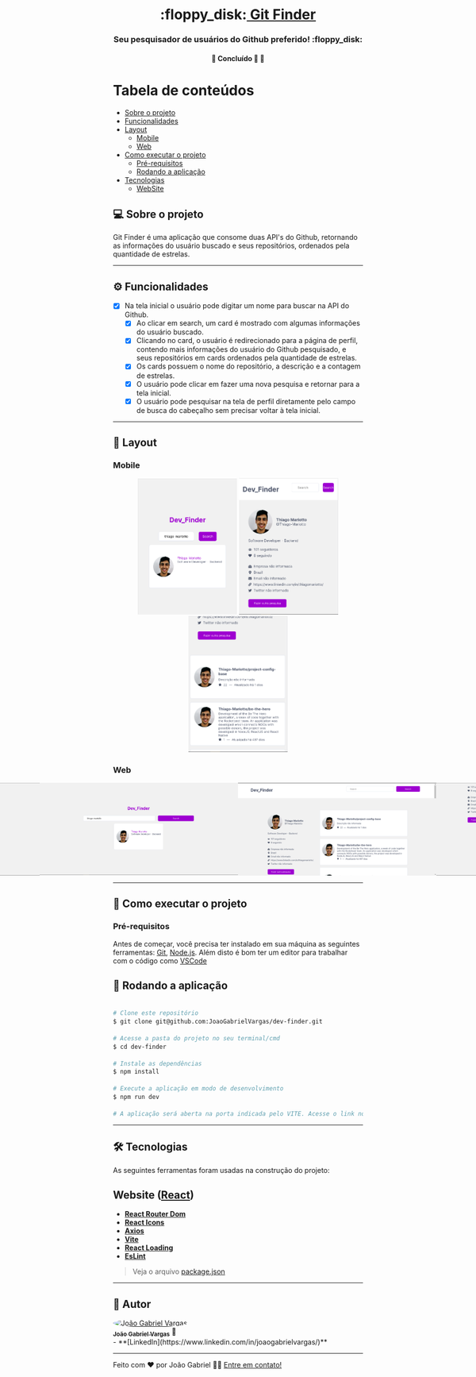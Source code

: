 <h1 align="center">
     :floppy_disk:<a href="#" alt="Git-Finder"> Git Finder </a>
</h1>

<h3 align="center">
     Seu pesquisador de usuários do Github preferido! :floppy_disk:
</h3>

<h4 align="center">
	🚧   Concluído 🚀 🚧
</h4>

Tabela de conteúdos
=================
<!--ts-->
   * [Sobre o projeto](#-sobre-o-projeto)
   * [Funcionalidades](#-funcionalidades)
   * [Layout](#-layout)
     * [Mobile](#mobile)
     * [Web](#web)
   * [Como executar o projeto](#-como-executar-o-projeto)
     * [Pré-requisitos](#pré-requisitos)
     * [Rodando a aplicação](#user-content-rodando-a-aplicação)
   * [Tecnologias](#-tecnologias)
     * [WebSite](#user-content-WebSite)
<!--te-->


## 💻 Sobre o projeto

Git Finder é uma aplicação que consome duas API's do Github, retornando as informações do usuário buscado e seus repositórios, ordenados pela quantidade de estrelas. 

---

## ⚙️ Funcionalidades

- [x] Na tela inicial o usuário pode digitar um nome para buscar na API do Github.
  - [x] Ao clicar em search, um card é mostrado com algumas informações do usuário buscado.
  - [x] Clicando no card, o usuário é redirecionado para a página de perfil, contendo mais informações do usuário do Github pesquisado, e seus repositórios em cards ordenados pela quantidade de estrelas.
  - [x] Os cards possuem o nome do repositório, a descrição e a contagem de estrelas.
  - [x] O usuário pode clicar em fazer uma nova pesquisa e retornar para a tela inicial. 
  - [x] O usuário pode pesquisar na tela de perfil diretamente pelo campo de busca do cabeçalho sem precisar voltar à tela inicial. 
   
---

## 🎨 Layout

### Mobile

<p align="center">
  <img alt="MobileHome" title="#MobileHome" src="https://github.com/JoaoGabrielVargas/dev-finder/blob/main/src/assets/mobile-home.png" width="200px">

  <img alt="MobileProfileDetails" title="#MobileProfileDetails" src="https://github.com/JoaoGabrielVargas/dev-finder/blob/main/src/assets/mobile-profile-details.png" width="200px">
  
  <img alt="MobileProfileRepos" title="#MobileProfileRepos" src="https://github.com/JoaoGabrielVargas/dev-finder/blob/main/src/assets/mobile-profile-repos.png" width="200px">
</p>

### Web

<p align="center" style="display: flex; align-items: flex-start; justify-content: center;">
  <img alt="WebHome" title="#WebHome" src="https://github.com/JoaoGabrielVargas/dev-finder/blob/main/src/assets/web-home.png" width="400px">
  
  <img alt="WebHomeDetails" title="#WebHomeDetails" src="https://github.com/JoaoGabrielVargas/dev-finder/blob/main/src/assets/web-home-details.png" width="400px">

  <img alt="WebProfileDetails" title="#WebProfileDetails" src="https://github.com/JoaoGabrielVargas/dev-finder/blob/main/src/assets/web-profile-details.png" width="400px">
  
  <img alt="WebProfileRepos" title="#WebProfileRepos" src="https://github.com/JoaoGabrielVargas/dev-finder/blob/main/src/assets/web-profile-repos.png" width="400px">
</p>

---

## 🚀 Como executar o projeto

### Pré-requisitos

Antes de começar, você precisa ter instalado em sua máquina as seguintes ferramentas:
[Git](https://git-scm.com), [Node.js](https://nodejs.org/en/). 
Além disto é bom ter um editor para trabalhar com o código como [VSCode](https://code.visualstudio.com/)


## 🧭 Rodando a aplicação

```bash

# Clone este repositório
$ git clone git@github.com:JoaoGabrielVargas/dev-finder.git

# Acesse a pasta do projeto no seu terminal/cmd
$ cd dev-finder

# Instale as dependências
$ npm install

# Execute a aplicação em modo de desenvolvimento
$ npm run dev

# A aplicação será aberta na porta indicada pelo VITE. Acesse o link no terminal! :smiley:

```

---

## 🛠 Tecnologias

As seguintes ferramentas foram usadas na construção do projeto:

## **Website**  ([React](https://reactjs.org/))

-   **[React Router Dom](https://github.com/ReactTraining/react-router/tree/master/packages/react-router-dom)**
-   **[React Icons](https://react-icons.github.io/react-icons/)**
-   **[Axios](https://github.com/axios/axios)**
-   **[Vite](https://vitejs.dev/)**
-   **[React Loading](https://www.npmjs.com/package/react-loading)**
-   **[EsLint](https://eslint.org/)**

> Veja o arquivo  [package.json](https://github.com/JoaoGabrielVargas/dev-finder/blob/main/package.json)
---

## 🦸 Autor

<a href="https://www.linkedin.com/in/joaogabrielvargas/">
 <img style="border-radius: 50%;" src="https://avatars.githubusercontent.com/u/106772621?v=4" width="100px;" alt="João Gabriel Vargas"/>
 <br />
 <sub><b>João Gabriel Vargas</b></sub></a> 🚀
 <br />
-   **[LinkedIn](https://www.linkedin.com/in/joaogabrielvargas/)**
  
---

Feito com ❤️ por João Gabriel 👋🏽 [Entre em contato!](https://www.linkedin.com/in/joaogabrielvargas/)
